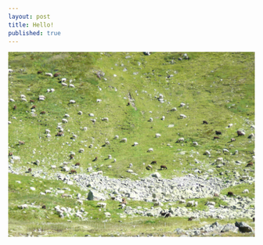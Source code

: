 ```yaml
---
layout: post
title: Hello!
published: true
---
```

![Овечки](https://github.com/serge-ve/serge-ve.github.io/blob/master/_posts/VskiONSmSgs.jpg)
